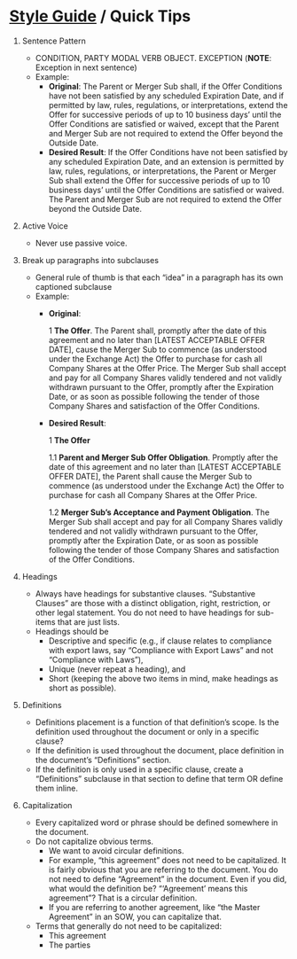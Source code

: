 # [Style Guide](index.md) / Quick Tips

1. Sentence Pattern
    * CONDITION, PARTY MODAL VERB OBJECT. EXCEPTION (**NOTE**: Exception in next sentence)
    * Example:
      * **Original**: The Parent or Merger Sub shall, if the Offer Conditions have not been satisfied by any scheduled Expiration Date, and if permitted by law, rules, regulations, or interpretations, extend the Offer for successive periods of up to 10 business days’ until the Offer Conditions are satisfied or waived, except that the Parent and Merger Sub are not required to extend the Offer beyond the Outside Date.
      * **Desired Result**: If the Offer Conditions have not been satisfied by any scheduled Expiration Date, and an extension is permitted by law, rules, regulations, or interpretations, the Parent or Merger Sub shall extend the Offer for successive periods of up to 10 business days’ until the Offer Conditions are satisfied or waived. The Parent and Merger Sub are not required to extend the Offer beyond the Outside Date.
      
2. Active Voice
    * Never use passive voice.

3. Break up paragraphs into subclauses
    * General rule of thumb is that each “idea” in a paragraph has its own captioned subclause
    * Example:
      * **Original**:
      
        1 **The Offer**. The Parent shall, promptly after the date of this agreement and no later than [LATEST ACCEPTABLE OFFER DATE], cause the Merger Sub to commence (as understood under the Exchange Act) the Offer to purchase for cash all Company Shares at the Offer Price. The Merger Sub shall accept and pay for all Company Shares validly tendered and not validly withdrawn pursuant to the Offer, promptly after the Expiration Date, or as soon as possible following the tender of those Company Shares and satisfaction of the Offer Conditions.
        
      * **Desired Result**:
        
        1 **The Offer**
            
           1.1 **Parent and Merger Sub Offer Obligation**. Promptly after the date of this agreement and no later than [LATEST ACCEPTABLE OFFER DATE], the Parent shall cause the Merger Sub to commence (as understood under the Exchange Act) the Offer to purchase for cash all Company Shares at the Offer Price.
            
           1.2 **Merger Sub’s Acceptance and Payment Obligation**. The Merger Sub shall accept and pay for all Company Shares validly tendered and not validly withdrawn pursuant to the Offer, promptly after the Expiration Date, or as soon as possible following the tender of those Company Shares and satisfaction of the Offer Conditions.

4. Headings
   * Always have headings for substantive clauses. “Substantive Clauses” are those with a distinct obligation, right, restriction, or other legal statement. You do not need to have headings for sub-items that are just lists.
   * Headings should be
      * Descriptive and specific (e.g., if clause relates to compliance with export laws, say “Compliance with Export Laws” and not “Compliance with Laws”),
      * Unique (never repeat a heading), and
      * Short (keeping the above two items in mind, make headings as short as possible).

5. Definitions
   * Definitions placement is a function of that definition’s scope. Is the definition used throughout the document or only in a specific clause?
   * If the definition is used throughout the document, place definition in the document’s “Definitions” section.
   * If the definition is only used in a specific clause, create a “Definitions” subclause in that section to define that term OR define them inline.
  
6. Capitalization
   * Every capitalized word or phrase should be defined somewhere in the document.
   * Do not capitalize obvious terms. 
      * We want to avoid circular definitions.
      * For example, “this agreement” does not need to be capitalized. It is fairly obvious that you are referring to the document. You do not need to define “Agreement” in the document. Even if you did, what would the definition be? “‘Agreement’ means this agreement”? That is a circular definition. 
      * If you are referring to another agreement, like “the Master Agreement” in an SOW, you can capitalize that.
   * Terms that generally do not need to be capitalized:
      * This agreement
      * The parties

      


